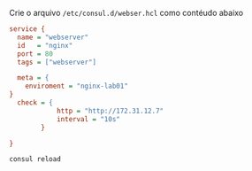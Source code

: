 Crie o arquivo `/etc/consul.d/webser.hcl` como contéudo abaixo

```ini
service {
  name = "webserver"
  id   = "nginx"
  port = 80
  tags = ["webserver"]

  meta = {
    enviroment = "nginx-lab01"
}
  check = {
            http = "http://172.31.12.7"
            interval = "10s"
        }

}
```
```sh 
consul reload 
```